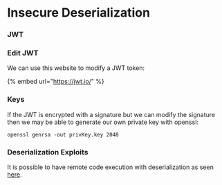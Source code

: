 # Insecure Deserialization

### JWT

### Edit JWT

We can use this website to modify a JWT token:

{% embed url="https://jwt.io/" %}

### Keys

If the JWT is encrypted with a signature but we can modify the signature then we may be able to generate our own private key with openssl:

```text
openssl genrsa -out privKey.key 2048
```

### Deserialization Exploits

It is possible to have remote code execution with deserialization as seen [here](https://opsecx.com/index.php/2017/02/08/exploiting-node-js-deserialization-bug-for-remote-code-execution/).

